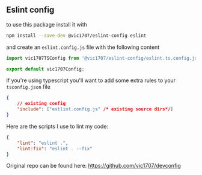 ## Eslint config

to use this package install it with

```bash
npm install --save-dev @vic1707/eslint-config eslint
```

and create an `eslint.config.js` file with the following content

```js
import vic1707TSConfig from '@vic1707/eslint-config/eslint.ts.config.js';

export default vic1707Config;
```

If you're using typescript you'll want to add some extra rules to your `tsconfig.json` file

```json
{
	// existing config
	"include": ["estlint.config.js" /* existing source dirs*/]
}
```

Here are the scripts I use to lint my code:

```json
{
	"lint": "eslint .",
	"lint:fix": "eslint . --fix"
}
```

Original repo can be found here: https://github.com/vic1707/devconfig
